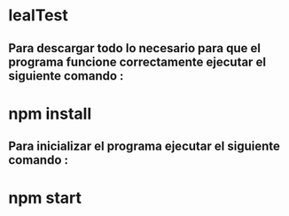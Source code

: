 # lealTest

## Para descargar todo lo necesario para que el programa funcione correctamente ejecutar el siguiente comando :
# npm install 

## Para inicializar el programa ejecutar el siguiente comando :
# npm start
